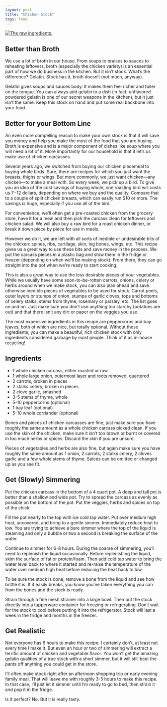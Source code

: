 ```yaml
---
layout: post
title: "Chicken Stock"
tags: food
---
```


[![The raw ingredients.](http://farm3.staticflickr.com/2811/8890921175_5dfec39cd0_b.jpg)](http://www.flickr.com/photos/97407207@N00/8890921175/)


## Better than Broth

We use a lot of broth in our house.  From soups to braises to sauces to reheating leftovers,
broth (especially the chicken variety) is an essential part of how we do business in the
kitchen. But it isn’t stock. What’s the difference? Gelatin. Stock has it, broth doesn’t
(not much, anyway).

Gelatin gives soups and sauces body. It makes them feel richer and fuller on the tongue.
You can always add gelatin to a dish (in fact, unflavored powdered gelatin is one of our
secret weapons in the kitchen), but it just isn’t the same. Keep this stock on hand and put
some real backbone into your food.

<!-- more -->

## Better for your Bottom Line

An even more compelling reason to make your own stock is that it will save you money and
help you make the most of the food that you are buying.  Broth is expensive and is a major
component of dishes like soup where you will need a lot of it. More importantly for our
household is that it let’s us make use of chicken carcasses.

Several years ago, we switched from buying our chicken piecemeal to buying whole birds.
Sure, there are recipes for which you just want the breasts, thighs or wings. But more
commonly, we just want chicken—any chicken—to make a meal with. So every week, we pick up
a bird. To give you an idea of the cost savings of buying whole, one roasting bird will
costs us $7-$12 dollars, depending on where we buy and the quality. Compare that to a
couple of split chicken breasts, which can easily run $10 or more.  The savings is huge,
especially if you use all of the bird.

For convenience, we’ll often get a pre-roasted chicken from the grocery store, have it
for a meal and then pick the carcass clean for leftovers and chicken salad.  We will also
buy a raw bird for a roast chicken dinner, or break it down piece by piece for use in meals.

However we do it, we are left with all sorts of inedible or undesirable bits of the
chicken: spines, ribs, cartilage, skin, leg bones, wings, etc. This recipe gives us a
great way to use these bits and save money in the process.  We put the carcass pieces in
a plastic bag and stow them in the fridge or freezer (depending on when we’ll be making
stock).  From there, they can go straight into the pot when we’re ready to start cooking.

This is also a great way to use the less desirable pieces of your vegetables.  While we
usually have some soon-to-be-rotten carrots, onions, celery or herbs around when we make
stock, you can also plan ahead and save otherwise inedible pieces of vegetables to be
used for stock.  Carrot peels, outer layers or stumps of onion, stumps of garlic cloves,
tops and bottoms of celery stalks, stems from thyme, rosemary or parsley, etc.  The list
goes on and on.  Just make sure you don’t use anything too starchy (potatoes are out) and
that there isn’t any dirt or paper on the veggies you use.

The most expensive ingredients in this recipe are peppercorns and bay leaves, both of
which are nice, but totally optional.  Without these ingredients, you can make a
beautiful, rich chicken stock with only ingredients considered garbage by most people.
Think of it as in-house recycling!

## Ingredients

* 1 whole chicken carcass, either roasted or raw
* 1 whole large onion, outermost layer and roots removed, quartered
* 2 carrots, broken in pieces
* 2 stalks celery, broken in pieces
* 2 clove garlic, smashed
* 3-5 stems of thyme, whole
* 5-10 peppercorns (optional)
* 1 bay leaf (optional)
* 5-10 whole corriander (optional)

Bones and pieces of chicken carcasses are fine, just make sure you have roughly the same
amount as a whole chicken carcass picked clean.  If you use the skin of the chicken,
make sure it isn’t too brown or burnt or covered in too much herbs or spices.  Discard
the skin if you are unsure.

Pieces of vegetables and herbs are also fine, but again make sure you have roughly the
same amount as 1 onion, 2 carrots, 2 stalks celery, 2 cloves garlic and a few whole stems
of thyme.  Spices can be omitted or changed up as you see fit.

## Get (Slowly) Simmering

Put the chicken carcass in the bottom of a 4 quart pot. A deep and tall pot is better
than a shallow and wide pot. Try to spread the carcass as evenly as possible on the bottom
of the pot. Put the veggies, herbs and spices on top of the chick.

Fill the pot nearly to the top with ice cold tap water.  Put over medium high heat,
uncovered, and bring to a gentle simmer.  Immediately reduce heat to low.  You are trying
to achieve a bare simmer where the top of the liquid is steaming and only a bubble or two
a second is breaking the surface of the water.

Continue to simmer for 6-8 hours.  During the coarse of simmering, you’ll need to
replenish the liquid occasionally.  Before replenishing the liquid, skim the surface of
fat or protein/foam.  Then add cold tap water to bring the water level back to where it
started and re-raise the temperature of the water over medium high heat before reducing
the heat back to low.

To be sure the stock is done, remove a bone from the liquid and see how brittle it is.
If it easily breaks, you know you’ve taken everything you can from the bones and the
stock is ready.

Strain through a fine mesh strainer into a large bowl. Then put the stock directly into
a tupperware container for freezing or refrigerating. Don’t wait for the stock to cool
before putting it into the refrigerator.  Stock will last a week in the fridge and
months in the freezer.

## Get Realistic

Not everyone has 6 hours to make this recipe.  I certainly don’t, at least not every
time I make it.  But even an hour or two of simmering will extract a terrific amount of
chicken and vegetable flavor.  You won’t get the amazing gelatin qualities of a true
stock with a short simmer, but it will still beat the pants off anything you could get
in the store.

I’ll often make stock right after an afternoon shopping trip or early evening family
meal.  That will leave me with roughly 3-5 hours to make this recipe.  In that case,
I’ll just let it simmer until I’m ready to go to bed, then strain it and pop it in
the fridge.

Is it perfect? No. But it is really tasty.